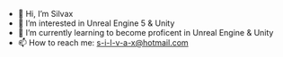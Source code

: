 - 👋 Hi, I’m Silvax
- 👀 I’m interested in Unreal Engine 5 & Unity
- 🌱 I’m currently learning to become proficent in Unreal Engine & Unity
- 📫 How to reach me: s-i-l-v-a-x@hotmail.com
